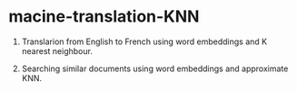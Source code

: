 # macine-translation-KNN
1) Translarion from English to French using word embeddings and K nearest neighbour.

2) Searching similar documents using word embeddings and approximate KNN.

